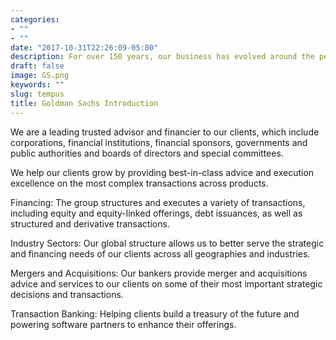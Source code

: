 ```yaml
---
categories:
- ""
- ""
date: "2017-10-31T22:26:09-05:00"
description: For over 150 years, our business has evolved around the people we serve. 
draft: false
image: GS.png
keywords: ""
slug: tempus
title: Goldman Sachs Introduction
---
```


We are a leading trusted advisor and financier to our clients, which include corporations, financial institutions, financial sponsors, governments and public authorities and boards of directors and special committees.

We help our clients grow by providing best-in-class advice and execution excellence on the most complex transactions across products.

Financing: The group structures and executes a variety of transactions, including equity and equity-linked offerings, debt issuances, as well as structured and derivative transactions.

Industry Sectors: Our global structure allows us to better serve the strategic and financing needs of our clients across all geographies and industries.

Mergers and Acquisitions: Our bankers provide merger and acquisitions advice and services to our clients on some of their most important strategic decisions and transactions.

Transaction Banking: Helping clients build a treasury of the future and powering software partners to enhance their offerings.

